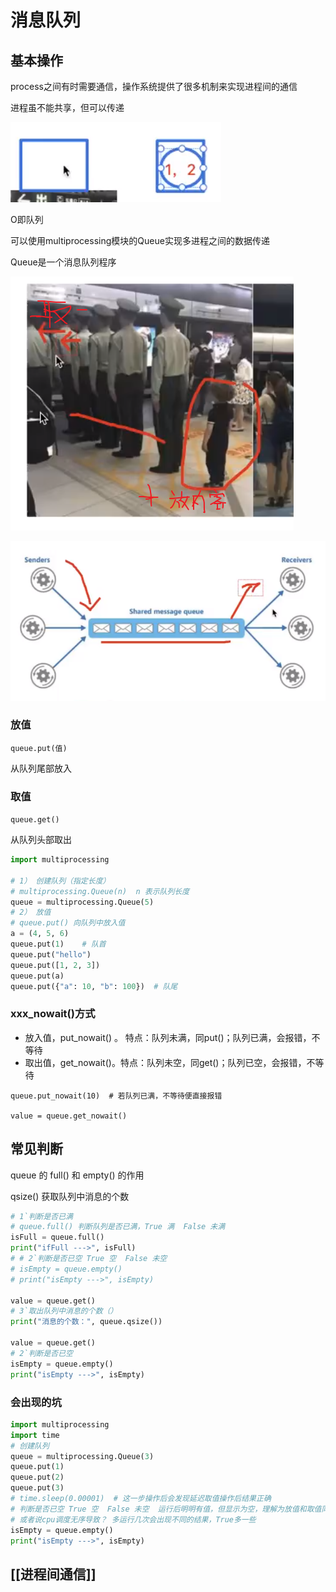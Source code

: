 # 消息队列

## 基本操作

process之间有时需要通信，操作系统提供了很多机制来实现进程间的通信

进程虽不能共享，但可以传递



![zyu0-2020-10-28_14-45-46](assets/zyu0-2020-10-28_14-45-46.png)

O即队列

可以使用multiprocessing模块的Queue实现多进程之间的数据传递

Queue是一个消息队列程序

![zyu0-2020-10-28_14-49-20](assets/zyu0-2020-10-28_14-49-20.png)

![zyu0-2020-10-28_14-49-53](assets/zyu0-2020-10-28_14-49-53.png)

### 放值

`queue.put(值) `

从队列尾部放入

### 取值

`queue.get()`

从队列头部取出

```python
import multiprocessing

# 1） 创建队列（指定长度）
# multiprocessing.Queue(n)  n 表示队列长度
queue = multiprocessing.Queue(5)
# 2） 放值
# queue.put() 向队列中放入值
a = (4, 5, 6)
queue.put(1)    # 队首
queue.put("hello")
queue.put([1, 2, 3])
queue.put(a)
queue.put({"a": 10, "b": 100})  # 队尾
```

### xxx_nowait()方式 

- 放入值，put_nowait() 。 特点：队列未满，同put()；队列已满，会报错，不等待
- 取出值，get_nowait()。特点：队列未空，同get()；队列已空，会报错，不等待

```
queue.put_nowait(10)  # 若队列已满，不等待便直接报错

value = queue.get_nowait()
```





## 常见判断

queue 的 full() 和 empty() 的作用

qsize() 获取队列中消息的个数

```python
# 1`判断是否已满
# queue.full() 判断队列是否已满，True 满  False 未满
isFull = queue.full()
print("ifFull --->", isFull)
# # 2`判断是否已空 True 空  False 未空
# isEmpty = queue.empty()
# print("isEmpty --->", isEmpty)

value = queue.get()
# 3`取出队列中消息的个数（）
print("消息的个数：", queue.qsize())

value = queue.get()
# 2`判断是否已空  
isEmpty = queue.empty()
print("isEmpty --->", isEmpty)
```

### 会出现的坑

```python
import multiprocessing
import time
# 创建队列
queue = multiprocessing.Queue(3)
queue.put(1)
queue.put(2)
queue.put(3)
# time.sleep(0.00001)  # 这一步操作后会发现延迟取值操作后结果正确
# 判断是否已空 True 空  False 未空  运行后明明有值，但显示为空，理解为放值和取值同时进行
# 或者说cpu调度无序导致？ 多运行几次会出现不同的结果，True多一些
isEmpty = queue.empty()
print("isEmpty --->", isEmpty)
```

## [[进程间通信]]

